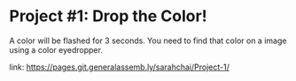 # Project #1: Drop the Color!
A color will be flashed for 3 seconds. You need to find that color on a image using a color eyedropper.

link: https://pages.git.generalassemb.ly/sarahchai/Project-1/ 
